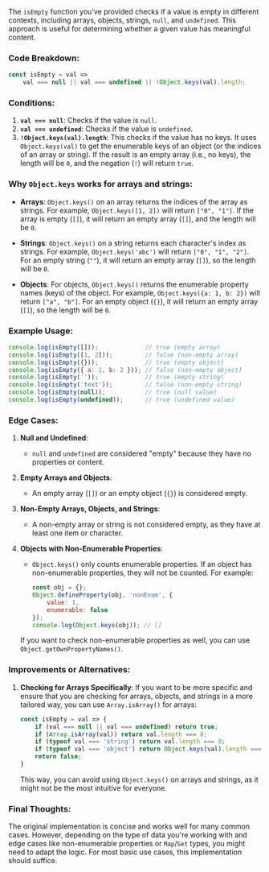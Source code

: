 The `isEmpty` function you've provided checks if a value is empty in different contexts, including arrays, objects, strings, `null`, and `undefined`. This approach is useful for determining whether a given value has meaningful content.

### Code Breakdown:

```javascript
const isEmpty = val =>
    val === null || val === undefined || !Object.keys(val).length;
```

### Conditions:

1. **`val === null`**: Checks if the value is `null`.
2. **`val === undefined`**: Checks if the value is `undefined`.
3. **`!Object.keys(val).length`**: This checks if the value has no keys. It uses `Object.keys(val)` to get the enumerable keys of an object (or the indices of an array or string). If the result is an empty array (i.e., no keys), the length will be `0`, and the negation (`!`) will return `true`.

### Why `Object.keys` works for arrays and strings:

- **Arrays**: `Object.keys()` on an array returns the indices of the array as strings. For example, `Object.keys([1, 2])` will return `["0", "1"]`. If the array is empty (`[]`), it will return an empty array (`[]`), and the length will be `0`.
  
- **Strings**: `Object.keys()` on a string returns each character's index as strings. For example, `Object.keys('abc')` will return `["0", "1", "2"]`. For an empty string (`""`), it will return an empty array (`[]`), so the length will be `0`.

- **Objects**: For objects, `Object.keys()` returns the enumerable property names (keys) of the object. For example, `Object.keys({a: 1, b: 2})` will return `["a", "b"]`. For an empty object (`{}`), it will return an empty array (`[]`), so the length will be `0`.

### Example Usage:

```javascript
console.log(isEmpty([]));             // true (empty array)
console.log(isEmpty([1, 2]));         // false (non-empty array)
console.log(isEmpty({}));             // true (empty object)
console.log(isEmpty({ a: 1, b: 2 })); // false (non-empty object)
console.log(isEmpty(''));             // true (empty string)
console.log(isEmpty('text'));         // false (non-empty string)
console.log(isEmpty(null));           // true (null value)
console.log(isEmpty(undefined));      // true (undefined value)
```

### Edge Cases:

1. **Null and Undefined**: 
   - `null` and `undefined` are considered "empty" because they have no properties or content.
   
2. **Empty Arrays and Objects**:
   - An empty array (`[]`) or an empty object (`{}`) is considered empty.
   
3. **Non-Empty Arrays, Objects, and Strings**:
   - A non-empty array or string is not considered empty, as they have at least one item or character.
   
4. **Objects with Non-Enumerable Properties**:
   - `Object.keys()` only counts enumerable properties. If an object has non-enumerable properties, they will not be counted. For example:
     ```javascript
     const obj = {};
     Object.defineProperty(obj, 'nonEnum', {
         value: 1,
         enumerable: false
     });
     console.log(Object.keys(obj)); // []
     ```

   If you want to check non-enumerable properties as well, you can use `Object.getOwnPropertyNames()`.

### Improvements or Alternatives:

1. **Checking for Arrays Specifically**:
   If you want to be more specific and ensure that you are checking for arrays, objects, and strings in a more tailored way, you can use `Array.isArray()` for arrays:
   
   ```javascript
   const isEmpty = val => {
       if (val === null || val === undefined) return true;
       if (Array.isArray(val)) return val.length === 0;
       if (typeof val === 'string') return val.length === 0;
       if (typeof val === 'object') return Object.keys(val).length === 0;
       return false;
   }
   ```

   This way, you can avoid using `Object.keys()` on arrays and strings, as it might not be the most intuitive for everyone.

### Final Thoughts:

The original implementation is concise and works well for many common cases. However, depending on the type of data you're working with and edge cases like non-enumerable properties or `Map`/`Set` types, you might need to adapt the logic. For most basic use cases, this implementation should suffice.